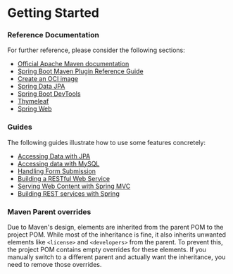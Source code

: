 # Getting Started

### Reference Documentation
For further reference, please consider the following sections:

* [Official Apache Maven documentation](https://maven.apache.org/guides/index.html)
* [Spring Boot Maven Plugin Reference Guide](https://docs.spring.io/spring-boot/3.3.5.RELEASE/maven-plugin)
* [Create an OCI image](https://docs.spring.io/spring-boot/3.3.5.RELEASE/maven-plugin/build-image.html)
* [Spring Data JPA](https://docs.spring.io/spring-boot/3.3.5.RELEASE/reference/data/sql.html#data.sql.jpa-and-spring-data)
* [Spring Boot DevTools](https://docs.spring.io/spring-boot/3.3.5.RELEASE/reference/using/devtools.html)
* [Thymeleaf](https://docs.spring.io/spring-boot/3.3.5.RELEASE/reference/web/servlet.html#web.servlet.spring-mvc.template-engines)
* [Spring Web](https://docs.spring.io/spring-boot/3.3.5.RELEASE/reference/web/servlet.html)

### Guides
The following guides illustrate how to use some features concretely:

* [Accessing Data with JPA](https://spring.io/guides/gs/accessing-data-jpa/)
* [Accessing data with MySQL](https://spring.io/guides/gs/accessing-data-mysql/)
* [Handling Form Submission](https://spring.io/guides/gs/handling-form-submission/)
* [Building a RESTful Web Service](https://spring.io/guides/gs/rest-service/)
* [Serving Web Content with Spring MVC](https://spring.io/guides/gs/serving-web-content/)
* [Building REST services with Spring](https://spring.io/guides/tutorials/rest/)

### Maven Parent overrides

Due to Maven's design, elements are inherited from the parent POM to the project POM.
While most of the inheritance is fine, it also inherits unwanted elements like `<license>` and `<developers>` from the parent.
To prevent this, the project POM contains empty overrides for these elements.
If you manually switch to a different parent and actually want the inheritance, you need to remove those overrides.

